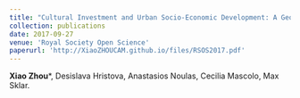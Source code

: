 ```yaml
---
title: "Cultural Investment and Urban Socio-Economic Development: A Geosocial Network Approach"
collection: publications
date: 2017-09-27
venue: 'Royal Society Open Science'
paperurl: 'http://XiaoZHOUCAM.github.io/files/RSOS2017.pdf'
---
```


**Xiao Zhou**\*, Desislava Hristova, Anastasios Noulas, Cecilia Mascolo, Max Sklar. 
